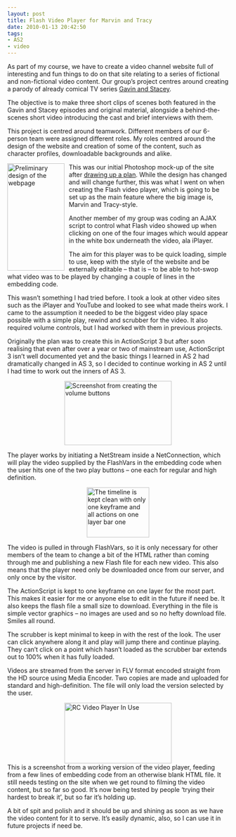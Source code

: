 ```yaml
---
layout: post
title: Flash Video Player for Marvin and Tracy
date: 2010-01-13 20:42:50
tags:
- AS2
- video
---
```

<p>As part of my course, we have to create a video channel website full of interesting and fun things to do on that site relating to a series of fictional and non-fictional video content. Our group’s project centres around creating a parody of already comical TV series <a href="http://en.wikipedia.org/wiki/Gavin_&amp;_Stacey" target="_blank">Gavin and Stacey</a>.</p>
<p>The objective is to make three short clips of scenes both featured in the Gavin and Stacey episodes and original material, alongside a behind-the-scenes short video introducing the cast and brief interviews with them.</p>
<p>This project is centred around teamwork. Different members of our 6-person team were assigned different roles. My roles centred around the design of the website and creation of some of the content, such as character profiles, downloadable backgrounds and alike. </p>
<p><a href="http://www.mattcrouch.net/blog/images/FlashVideoPlayerforMarvinandTracy_1233D/design.png"><img style="border-right-width: 0px; margin: 0px 10px 0px 0px; display: inline; border-top-width: 0px; border-bottom-width: 0px; border-left-width: 0px" title="Preliminary design of the webpage" border="0" alt="Preliminary design of the webpage" align="left" src="{{ site.baseurl }}/assets/design_thumb.png" width="130" height="244" /></a> </p>
<p>This was our initial Photoshop mock-up of the site after <a href="http://www.mattcrouch.net/blog/images/FlashVideoPlayerforMarvinandTracy_1233D/OriginalDrawing.jpg" target="_blank">drawing up a plan</a>. While the design has changed and will change further, this was what I went on when creating the Flash video player, which is going to be set up as the main feature where the big image is, Marvin and Tracy-style.</p>
<p>Another member of my group was coding an AJAX script to control what Flash video showed up when clicking on one of the four images which would appear in the white box underneath the video, ala iPlayer. </p>
<p>The aim for this player was to be quick loading, simple to use, keep with the style of the website and be externally editable – that is – to be able to hot-swop what video was to be played by changing a couple of lines in the embedding code.</p>
<p>This wasn’t something I had tried before. I took a look at other video sites such as the iPlayer and YouTube and looked to see what made theirs work. I came to the assumption it needed to be the biggest video play space possible with a simple play, rewind and scrubber for the video. It also required volume controls, but I had worked with them in previous projects.</p>
<p>Originally the plan was to create this in ActionScript 3 but after soon realising that even after over a year or two of mainstream use, ActionScript 3 isn’t well documented yet and the basic things I learned in AS 2 had dramatically changed in AS 3, so I decided to continue working in AS 2 until I had time to work out the inners of AS 3.</p>
<p><a href="http://www.mattcrouch.net/blog/images/FlashVideoPlayerforMarvinandTracy_1233D/devss1.png"><img style="border-bottom: 0px; border-left: 0px; display: block; float: none; margin-left: auto; border-top: 0px; margin-right: auto; border-right: 0px" title="Screenshot from creating the volume buttons" border="0" alt="Screenshot from creating the volume buttons" src="{{ site.baseurl }}/assets/devss1_thumb.png" width="244" height="146" /></a></p>
<p>The player works by initiating a NetStream inside a NetConnection, which will play the video supplied by the FlashVars in the embedding code when the user hits one of the two play buttons – one each for regular and high definition.</p>
<p><a href="http://www.mattcrouch.net/blog/images/FlashVideoPlayerforMarvinandTracy_1233D/Timeline.png"><img style="border-bottom: 0px; border-left: 0px; display: block; float: none; margin-left: auto; border-top: 0px; margin-right: auto; border-right: 0px" title="The timeline is kept clean with only one keyframe and all actions on one layer bar one" border="0" alt="The timeline is kept clean with only one keyframe and all actions on one layer bar one" src="{{ site.baseurl }}/assets/Timeline_thumb.png" width="142" height="114" /></a></p>
<p>The video is pulled in through FlashVars, so it is only necessary for other members of the team to change a bit of the HTML rather than coming through me and publishing a new Flash file for each new video. This also means that the player need only be downloaded once from our server, and only once by the visitor.</p>
<p>The ActionScript is kept to one keyframe on one layer for the most part. This makes it easier for me or anyone else to edit in the future if need be. It also keeps the flash file a small size to download. Everything in the file is simple vector graphics – no images are used and so no hefty download file. Smiles all round.</p>
<p>The scrubber is kept minimal to keep in with the rest of the look. The user can click anywhere along it and play will jump there and continue playing. They can’t click on a point which hasn’t loaded as the scrubber bar extends out to 100% when it has fully loaded. </p>
<p>Videos are streamed from the server in FLV format encoded straight from the HD source using Media Encoder. Two copies are made and uploaded for standard and high-definition. The file will only load the version selected by the user.</p>
<p><a href="http://www.mattcrouch.net/blog/images/FlashVideoPlayerforMarvinandTracy_1233D/VideoPlayerInUse.png"><img style="border-bottom: 0px; border-left: 0px; display: block; float: none; margin-left: auto; border-top: 0px; margin-right: auto; border-right: 0px" title="RC Video Player In Use" border="0" alt="RC Video Player In Use" src="{{ site.baseurl }}/assets/VideoPlayerInUse_thumb.png" width="244" height="138" /></a> This is a screenshot from a working version of the video player, feeding from a few lines of embedding code from an otherwise blank HTML file. It still needs testing on the site when we get round to filming the video content, but so far so good. It’s now being tested by people ‘trying their hardest to break it’, but so far it’s holding up.</p>
<p>A bit of spit and polish and it should be up and shining as soon as we have the video content for it to serve. It’s easily dynamic, also, so I can use it in future projects if need be.</p>
